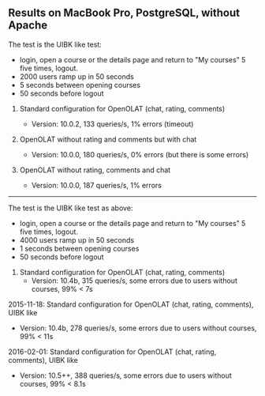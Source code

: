 Results on MacBook Pro, PostgreSQL, without Apache
--------------------------------------------------

The test is the UIBK like test:
- login, open a course or the details page and
  return to "My courses" 5 five times, logout.
- 2000 users ramp up in 50 seconds
- 5 seconds between opening courses
- 50 seconds before logout

1. Standard configuration for OpenOLAT (chat, rating, comments)
   - Version: 10.0.2, 133 queries/s, 1% errors (timeout)

2. OpenOLAT without rating and comments but with chat
   - Version: 10.0.0, 180 queries/s, 0% errors (but there is some errors)
   
3. OpenOLAT without rating, comments and chat
   - Version: 10.0.0, 187 queries/s, 1% errors

--------------------------------------------------

The test is the UIBK like test as above:
- login, open a course or the details page and
  return to "My courses" 5 five times, logout.
- 4000 users ramp up in 50 seconds
- 1 seconds between opening courses
- 50 seconds before logout

1. Standard configuration for OpenOLAT (chat, rating, comments)
   - Version: 10.4b, 315 queries/s, some errors due to users without courses, 99% < 7s
   
   
2015-11-18: Standard configuration for OpenOLAT (chat, rating, comments), UIBK like
   - Version: 10.4b, 278 queries/s, some errors due to users without courses, 99% < 11s
   
2016-02-01: Standard configuration for OpenOLAT (chat, rating, comments), UIBK like
   - Version: 10.5++, 388 queries/s, some errors due to users without courses, 99% < 8.1s
